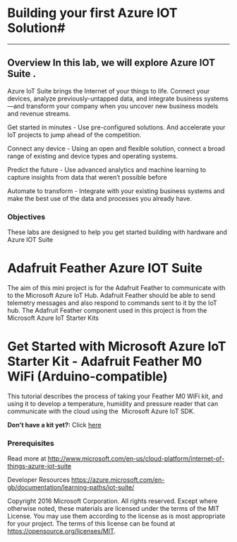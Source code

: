<a name="HOLTitle"></a>
# Building your first Azure IOT Solution#

---

<a name="Overview"></a>
## Overview In this lab, we will explore Azure IOT Suite . 
   
Azure IoT Suite brings the Internet of your things to life. Connect your devices, analyze previously-untapped data, and integrate business systems—and transform your company when you uncover new business models and revenue streams.

Get started in minutes - Use pre-configured solutions. And accelerate your IoT projects to jump ahead of the competition.

Connect any device - Using an open and flexible solution, connect a broad range of existing and device types and operating systems.

Predict the future - Use advanced analytics and machine learning to capture insights from data that weren’t possible before

Automate to transform -  Integrate with your existing business systems and make the best use of the data and processes you already have.

<a name="Objectives"></a>
### Objectives ###

These labs are designed to help you get started building with hardware and Azure IOT Suite 

# Adafruit Feather Azure IOT Suite

The aim of this mini project is for the Adafruit Feather to communicate with to the Microsoft Azure IoT Hub. Adafruit Feather should be able to send telemetry messages and also respond to commands sent to it by the IoT hub. The Adafruit Feather component used in this project is from the Microsoft Azure IoT Starter Kits 

# Get Started with Microsoft Azure IoT Starter Kit - Adafruit Feather M0 WiFi (Arduino-compatible)
This tutorial describes the process of taking your Feather M0 WiFi kit, and using it to develop a temperature, humidity and pressure reader that can communicate with the cloud using the  Microsoft Azure IoT SDK. 


**Don't have a kit yet?:** Click [here](http://azure.com/iotstarterkits)

<a name="Prerequisites"></a>
### Prerequisites ###

Read more at http://www.microsoft.com/en-us/cloud-platform/internet-of-things-azure-iot-suite

Developer Resources https://azure.microsoft.com/en-gb/documentation/learning-paths/iot-suite/

Copyright 2016 Microsoft Corporation. All rights reserved. Except where otherwise noted, these materials are licensed under the terms of the MIT License. You may use them according to the license as is most appropriate for your project. The terms of this license can be found at https://opensource.org/licenses/MIT.
